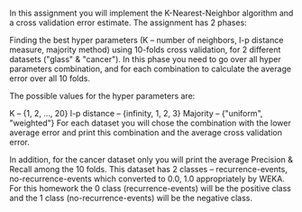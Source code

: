 In this assignment you will implement the K-Nearest-Neighbor algorithm and a cross validation error estimate. The assignment has 2 phases:

Finding the best hyper parameters (K – number of neighbors, l-p distance measure, majority method) using 10-folds cross validation, for 2 different datasets ("glass" & "cancer").
In this phase you need to go over all hyper parameters combination, and for each combination to calculate the average error over all 10 folds.

The possible values for the hyper parameters are:

K – {1, 2, …, 20}
l-p distance – {infinity, 1, 2, 3}
Majority – {"uniform", "weighted"}
For each dataset you will chose the combination with the lower average error and print this combination and the average cross validation error.

In addition, for the cancer dataset only you will print the average Precision & Recall among the 10 folds. This dataset has 2 classes – recurrence-events, no-recurrence-events which converted to 0.0, 1.0 appropriately by WEKA. For this homework the 0 class (recurrence-events) will be the positive class and the 1 class (no-recurrence-events) will be the negative class.
